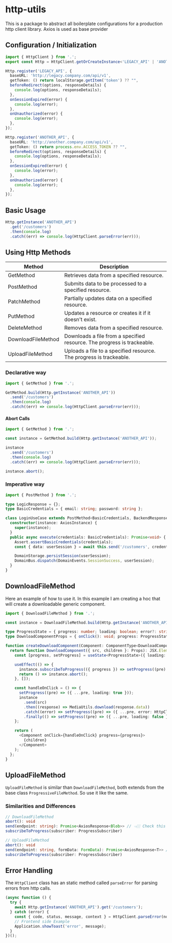 # http-utils

This is a package to abstract all boilerplate configurations for a production http client library. Axios is used as base provider

## Configuration / Initialization

```ts
import { HttpClient } from '.';
export const Http = HttpClient.getOrCreateInstance<'LEGACY_API' | 'ANOTHER_API' | 'PUBLIC'>();

Http.register('LEGACY_API', {
  baseURL: 'http://legacy.company.com/api/v1',
  getToken: () return localStorage.getItem('token') ?? "",
  beforeRedirect(options, responseDetails) {
    console.log(options, responseDetails);
  },
  onSessionExpired(error) {
    console.log(error);
  },
  onUnauthorized(error) {
    console.log(error);
  },
});

Http.register('ANOTHER_API', {
  baseURL: 'http://another.company.com/api/v1',
  getToken: () return process.env.ACCESS_TOKEN ?? "",
  beforeRedirect(options, responseDetails) {
    console.log(options, responseDetails);
  },
  onSessionExpired(error) {
    console.log(error);
  },
  onUnauthorized(error) {
    console.log(error);
  },
});
```

## Basic Usage

```TypeScript
Http.getInstance('ANOTHER_API')
  .get('/customers')
  .then(console.log)
  .catch((err) => console.log(HttpClient.parseError(err)));
```

## Using Http Methods

| Method             | Description                                                             |
| ------------------ | ----------------------------------------------------------------------- |
| GetMethod          | Retrieves data from a specified resource.                               |
| PostMethod         | Submits data to be processed to a specified resource.                   |
| PatchMethod        | Partially updates data on a specified resource.                         |
| PutMethod          | Updates a resource or creates it if it doesn't exist.                   |
| DeleteMethod       | Removes data from a specified resource.                                 |
| DownloadFileMethod | Downloads a file from a specified resource. The progress is trackeable. |
| UploadFileMethod   | Uploads a file to a specified resource. The progress is trackeable.     |

### Declarative way

```ts
import { GetMethod } from '.';

GetMethod.build(Http.getInstance('ANOTHER_API'))
  .send('/customers')
  .then(console.log)
  .catch((err) => console.log(HttpClient.parseError(err)));
```

#### Abort Calls

```ts
import { GetMethod } from '.';

const instance = GetMethod.build(Http.getInstance('ANOTHER_API'));

instance
  .send('/customers')
  .then(console.log)
  .catch((err) => console.log(HttpClient.parseError(err)));

instance.abort();
```

### Imperative way

```ts
import { PostMethod } from '.';

type LogicResponse = {};
type BasicCredentials = { email: string; password: string };

class LoginUseCase extends PostMethod<BasicCredentials, BackendResponse<LogicResponse>> {
  constructor(instance: AxiosInstance) {
    super(instance);
  }
  public async execute(credentials: BasicCredentials): Promise<void> {
    Assert.assertBasicCredentials(credentials);
    const { data: userSession } = await this.send('/customers', credentials);

    DomainStorage.persistSession(userSession);
    DomainBus.dispatch(DomainEvents.SessionSuccess, userSession);
  }
}
```

## DownloadFileMethod

Here an example of how to use it. In this example I am creating a hoc that will create a downloadable generic component.

```ts
import { DownloadFileMethod } from '.';

const instance = DownloadFileMethod.build(Http.getInstance('ANOTHER_API'));

type ProgressState = { progress: number; loading: boolean; error?: string };
type DownloadComponentProps = { onClick(): void; progress: ProgressState };

function createDownloadComponent(Component: ComponentType<DownloadComponentProps>): ComponentType<Props> {
  return function DownloadComponent({ src, children }: Props): JSX.Element {
    const [progress, setProgress] = useState<ProgressState>({ loading: false, progress: 0 });

    useEffect(() => {
      instance.subscribeToProgress(({ progress }) => setProgress((pre) => ({ ...pre, progress })));
      return () => instance.abort();
    }, []);

    const handleOnClick = () => {
      setProgress((pre) => ({ ...pre, loading: true }));
      instance
        .send(src)
        .then((response) => MediaUtils.download(response.data))
        .catch((error) => setProgress((pre) => ({ ...pre, error: HttpClient.parseError(error).message })))
        .finally(() => setProgress((pre) => ({ ...pre, loading: false })));
    };

    return (
      <Component onClick={handleOnClick} progress={progress}>
        {children}
      </Component>
    );
  };
}
```

## UploadFileMethod

`UploadFileMethod` is similar than `DownloadFileMethod`, both extends from the base class `ProgressiveFileMethod`. So use it like the same.

### Similarities and Differences

```ts
// DownloadFileMethod
abort(): void
send(endpoint: string): Promise<AxiosResponse<Blob>> // 👈🏼 Check this
subscribeToProgress(subscriber: ProgressSubscriber)

// UploadFileMethod
abort(): void
send(endpoint: string, formData: FormData): Promise<AxiosResponse<T>> // 👈🏼 The difference is here, we need the `FormData` payload for uploading.
subscribeToProgress(subscriber: ProgressSubscriber)
```

## Error Handling

The `HttpClient` class has an static method called `parseError` for parsing errors from http calls.

```ts
(async function () {
  try {
    await Http.getInstance('ANOTHER_API').get('/customers');
  } catch (error) {
    const { code, status, message, context } = HttpClient.parseError(normalError);
    // Frontend side Example
    Application.showToast('error', message);
  }
})();
```
